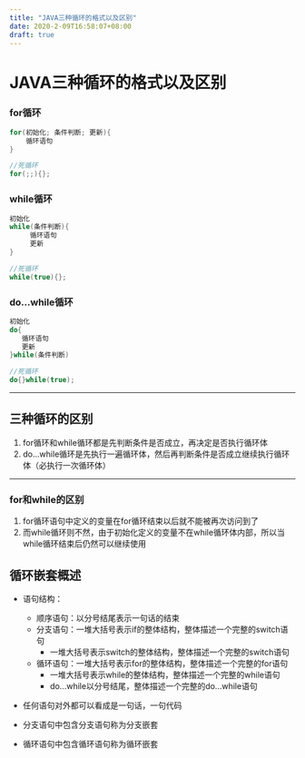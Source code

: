 ```yaml
---
title: "JAVA三种循环的格式以及区别"
date: 2020-2-09T16:58:07+08:00
draft: true
---
```




# JAVA三种循环的格式以及区别

### for循环

```java
for(初始化; 条件判断; 更新){
    循环语句
}

//死循环
for(;;){};
```

### while循环

```java
初始化
while(条件判断){
     循环语句
     更新
}

//死循环
while(true){};
```

### do...while循环

```java
初始化
do{
   循环语句
   更新
}while(条件判断)

//死循环
do{}while(true);
```

***

## 三种循环的区别

1. for循环和while循环都是先判断条件是否成立，再决定是否执行循环体
2. do...while循环是先执行一遍循环体，然后再判断条件是否成立继续执行循环体（必执行一次循环体）

***

### for和while的区别

1. for循环语句中定义的变量在for循环结束以后就不能被再次访问到了
2. 而while循环则不然，由于初始化定义的变量不在while循环体内部，所以当while循环结束后仍然可以继续使用



## 循环嵌套概述

* 语句结构：
  * 顺序语句：以分号结尾表示一句话的结束
  * 分支语句：一堆大括号表示if的整体结构，整体描述一个完整的switch语句
    * 一堆大括号表示switch的整体结构，整体描述一个完整的switch语句
  * 循环语句：一堆大括号表示for的整体结构，整体描述一个完整的for语句
    * 一堆大括号表示while的整体结构，整体描述一个完整的while语句
    * do...while以分号结尾，整体描述一个完整的do...while语句

* 任何语句对外都可以看成是一句话，一句代码
* 分支语句中包含分支语句称为分支嵌套
* 循环语句中包含循环语句称为循环嵌套

